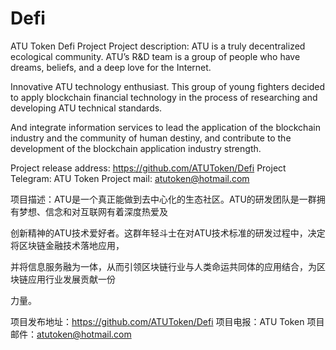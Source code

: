 # Defi
ATU Token Defi Project
Project description: ATU is a truly decentralized ecological community. ATU’s R&D team is a group of people who have dreams, beliefs, and a deep love for the Internet.

Innovative ATU technology enthusiast. This group of young fighters decided to apply blockchain financial technology in the process of researching and developing ATU technical standards.

And integrate information services to lead the application of the blockchain industry and the community of human destiny, and contribute to the development of the blockchain application industry strength.

Project release address: https://github.com/ATUToken/Defi
Project Telegram: ATU Token
Project mail: atutoken@hotmail.com

项目描述：ATU是一个真正能做到去中心化的生态社区。ATU的研发团队是一群拥有梦想、信念和对互联网有着深度热爱及

创新精神的ATU技术爱好者。这群年轻斗士在对ATU技术标准的研发过程中，决定将区块链金融技术落地应用，

并将信息服务融为一体，从而引领区块链行业与人类命运共同体的应用结合，为区块链应用行业发展贡献一份

力量。

项目发布地址：https://github.com/ATUToken/Defi
项目电报：ATU Token
项目邮件：atutoken@hotmail.com
